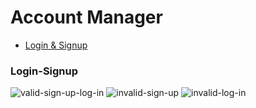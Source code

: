 # Account Manager

- [Login & Signup](#Login-Signup)

### Login-Signup
![valid-sign-up-log-in](https://user-images.githubusercontent.com/112943652/208107927-ba26f83a-9d9d-47a1-bc0c-b092632eb4be.png)
![invalid-sign-up](https://user-images.githubusercontent.com/112943652/208107958-8c0eb954-911c-4fe4-adbb-930a826ba521.png)
![invalid-log-in](https://user-images.githubusercontent.com/112943652/208107980-b58176a6-392c-4d4f-90d3-bbfaac85e683.png)
